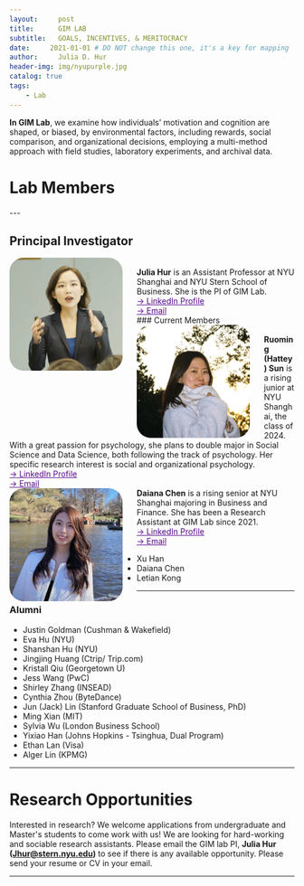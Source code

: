 ```yaml
---
layout:     post
title:      GIM LAB
subtitle:   GOALS, INCENTIVES, & MERITOCRACY
date:     2021-01-01 # DO NOT change this one, it's a key for mapping 
author:     Julia D. Hur
header-img: img/nyupurple.jpg
catalog: true
tags:
    - Lab
---
```

<t style="text-align:justify;"><b>In GIM Lab</b>, we examine how individuals’ motivation and cognition are shaped, or biased, by environmental factors, including rewards, social comparison, and organizational decisions, employing a multi-method approach with field studies, laboratory experiments, and archival data.</t>
<h1>Lab Members</h1>
---
<h2>Principal Investigator</h2>
<div class="row">
    <img src="/img/jhur_circle.png" width="200px" height="200px" style="border-radius:25px;float:left;margin-right: 25px">
    <br>
    <t><b>Julia Hur</b> is an Assistant Professor at NYU Shanghai and NYU Stern School of Business. She is the PI of GIM Lab.</t>
    <br>
    <a style="color:#57068c" href="https://www.linkedin.com/in/juliadhur/" target="_blank"> &#8594; LinkedIn Profile </a>
    <br>
    <a style="color:#57068c" href="mailto: jhur@stern.nyu.edu"> &#8594; Email </a>
</div>
<!-- add this section for Lab manager. -->
<!-- <h2 align="left-top">Lab Manager</h2>
<div class="row">
    <img src="/img/test.png" width="200px" height="200px" style="border-radius:25px;float:left;;margin-right: 25px">
    <br>
    <t><b>Hattey Ruoming Sun</b> is an incoming PhD Student at Stanford Graduate Business School. He is the current lab manager of GIM Lab.</t>
    <br>
    <a style="color:#57068c" href="https://www.linkedin.com/in/jun-lin-5a9131181/" target="_blank"> &#8594; LinkedIn Profile </a>
    <br>
    <a style="color:#57068c" href="mailto: junjtlin@gmail.com"> &#8594; Email </a>
</div>
-->
<div class="row">
    </div>
### Current Members
<div class="row">
    <img src="/img/hattey.jpeg" width="200px" height="200px" style="border-radius:25px;float:left;;margin-right: 25px">
    <br>
    <t><b>Ruoming (Hattey) Sun</b> is a rising junior at NYU Shanghai, the class of 2024. With a great passion for psychology, she plans to double major in Social Science and Data Science, both following the track of psychology. Her specific research interest is social and organizational psychology.</t>
    <br>
    <a style="color:#57068c" href="https://www.linkedin.com/in/ruoming-sun-2239911ba" target="_blank"> &#8594; LinkedIn Profile </a>
    <br>
    <a style="color:#57068c" href="mailto: rs7113@nyu.edu"> &#8594; Email </a>
</div>

<div class="row">
    <img src="/img/daiana.JPG" width="200px" height="200px" style="border-radius:25px;float:left;;margin-right: 25px">
    <t><b>Daiana Chen</b> is a rising senior at NYU Shanghai majoring in Business and Finance. She has been a Research Assistant at GIM Lab since 2021.</t>
    <br>
    <a style="color:#57068c" href="https://www.linkedin.com/in/daiana-chen-3633131b9" target="_blank"> &#8594; LinkedIn Profile </a>
    <br>
    <a style="color:#57068c" href="mailto: daiana.chen@nyu.edu"> &#8594; Email </a>
</div>

* Xu Han
* Daiana Chen
* Letian Kong
---

### Alumni
* Justin Goldman (Cushman & Wakefield)
* Eva Hu (NYU)
* Shanshan Hu (NYU)
* Jingjing Huang (Ctrip/ Trip.com)
* Kristall Qiu (Georgetown U)
* Jess Wang (PwC)
* Shirley Zhang (INSEAD)
* Cynthia Zhou (ByteDance)
* Jun (Jack) Lin (Stanford Graduate School of Business, PhD)
* Ming Xian (MIT)
* Sylvia Wu (London Business School)
* Yixiao Han (Johns Hopkins - Tsinghua, Dual Program)
* Ethan Lan (Visa)
* Alger Lin (KPMG)

---
# Research Opportunities
<t align="justify">Interested in research? We welcome applications from undergraduate and Master's students to come work with us! We are looking for hard-working and sociable research assistants. Please email the GIM lab PI, <b>Julia Hur (Jhur@stern.nyu.edu)</b> to see if there is any available opportunity. Please send your resume or CV in your email.</t>

---
